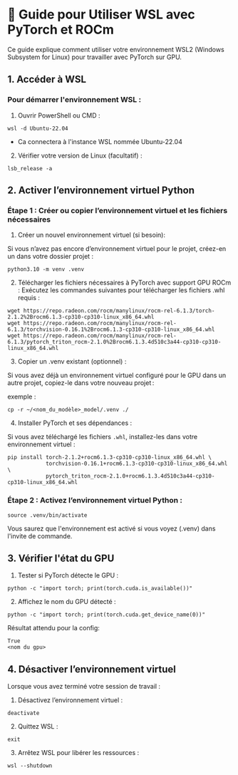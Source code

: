 # 🚀 Guide pour Utiliser WSL avec PyTorch et ROCm

Ce guide explique comment utiliser votre environnement WSL2 (Windows Subsystem for Linux) pour travailler avec PyTorch sur GPU.

##  1. Accéder à WSL
###  Pour démarrer l'environnement WSL :

1. Ouvrir PowerShell ou CMD :

```
wsl -d Ubuntu-22.04
```
- Ca connectera à l'instance WSL nommée Ubuntu-22.04

2. Vérifier votre version de Linux (facultatif) :

```
lsb_release -a
```
##  2. Activer l’environnement virtuel Python

### Étape 1 : Créer ou copier l’environnement virtuel et les fichiers nécessaires

1. Créer un nouvel environnement virtuel (si besoin):

Si vous n’avez pas encore d’environnement virtuel pour le projet, créez-en un dans votre dossier projet :

```
python3.10 -m venv .venv
```

2. Télécharger les fichiers nécessaires à PyTorch avec support GPU ROCm :
Exécutez les commandes suivantes pour télécharger les fichiers .whl requis :

```
wget https://repo.radeon.com/rocm/manylinux/rocm-rel-6.1.3/torch-2.1.2%2Brocm6.1.3-cp310-cp310-linux_x86_64.whl
wget https://repo.radeon.com/rocm/manylinux/rocm-rel-6.1.3/torchvision-0.16.1%2Brocm6.1.3-cp310-cp310-linux_x86_64.whl
wget https://repo.radeon.com/rocm/manylinux/rocm-rel-6.1.3/pytorch_triton_rocm-2.1.0%2Brocm6.1.3.4d510c3a44-cp310-cp310-linux_x86_64.whl
```

3. Copier un .venv existant (optionnel) :

Si vous avez déjà un environnement virtuel configuré pour le GPU dans un autre projet, copiez-le dans votre nouveau projet :

exemple : 

```
cp -r ~/<nom_du_modèle>_model/.venv ./
```

4. Installer PyTorch et ses dépendances :

Si vous avez téléchargé les fichiers ```.whl```, installez-les dans votre environnement virtuel :

```
pip install torch-2.1.2+rocm6.1.3-cp310-cp310-linux_x86_64.whl \
            torchvision-0.16.1+rocm6.1.3-cp310-cp310-linux_x86_64.whl \
            pytorch_triton_rocm-2.1.0+rocm6.1.3.4d510c3a44-cp310-cp310-linux_x86_64.whl
```


### Étape 2 : Activez l’environnement virtuel Python :

```
source .venv/bin/activate
```

Vous saurez que l'environnement est activé si vous voyez (.venv) dans l'invite de commande.

##  3. Vérifier l'état du GPU

1. Tester si PyTorch détecte le GPU :

```
python -c "import torch; print(torch.cuda.is_available())"
```

2. Affichez le nom du GPU détecté :

```
python -c "import torch; print(torch.cuda.get_device_name(0))"
```

Résultat attendu pour la config:
```
True
<nom du gpu>
```

##  4. Désactiver l’environnement virtuel

Lorsque vous avez terminé votre session de travail :

1. Désactivez l’environnement virtuel :

```
deactivate
```

2. Quittez WSL :

```
exit
```

3. Arrêtez WSL pour libérer les ressources :

```
wsl --shutdown
```










